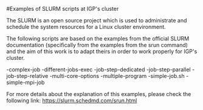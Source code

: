 #Examples of SLURM scripts at IGP's cluster

The SLURM is an open source project which is used to administrate and schedule the system resources for a Linux cluster environment. 
 
The following scripts are based on the examples from the official SLURM documentation (specifically from the examples from the srun command) and the aim of this
 work is to adapt theirs in order to work properly for IGP's cluster.



-complex-job
-different-jobs-exec
-job-step-dedicated
-job-step-parallel
-job-step-relative
-multi-core-options
-multiple-program
-simple-job.sh
-simple-mpi-job

For more details about the explanation of this examples, please check the following link:
https://slurm.schedmd.com/srun.html


